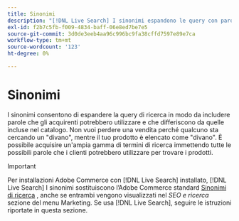 ```yaml
---
title: Sinonimi
description: "[!DNL Live Search] I sinonimi espandono le query con parole diverse da quelle presenti nel catalogo."
exl-id: f2b7c5fb-f009-4834-baff-06e8ed7be7e5
source-git-commit: 3d0de3eeb4aa96c996bc9fa38cffd7597e89e7ca
workflow-type: tm+mt
source-wordcount: '123'
ht-degree: 0%

---
```


# Sinonimi

I sinonimi consentono di espandere la query di ricerca in modo da includere parole che gli acquirenti potrebbero utilizzare e che differiscono da quelle incluse nel catalogo. Non vuoi perdere una vendita perché qualcuno sta cercando un &quot;divano&quot;, mentre il tuo prodotto è elencato come &quot;divano&quot;. È possibile acquisire un&#39;ampia gamma di termini di ricerca immettendo tutte le possibili parole che i clienti potrebbero utilizzare per trovare i prodotti.

>[!IMPORTANT]
>
>Per installazioni Adobe Commerce con [!DNL Live Search] installato, [!DNL Live Search] I sinonimi sostituiscono l’Adobe Commerce standard [Sinonimi di ricerca](https://experienceleague.adobe.com/docs/commerce-admin/catalog/catalog/search/search-terms.html#search-synonyms) , anche se entrambi vengono visualizzati nel *SEO e ricerca* sezione del menu Marketing. Se usa [!DNL Live Search], seguire le istruzioni riportate in questa sezione.

